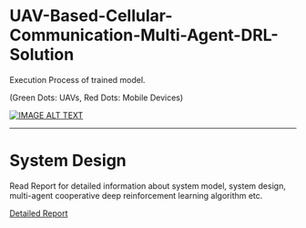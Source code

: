 # UAV-Based-Cellular-Communication-Multi-Agent-DRL-Solution


Execution Process of trained model. 

(Green Dots: UAVs, Red Dots: Mobile Devices)

[![IMAGE ALT TEXT](http://img.youtube.com/vi/5OIFD02gico/0.jpg)](http://www.youtube.com/watch?v=5OIFD02gico "Simulation of Multi-Agent UAVs as Aerial Base Stations")

---
# System Design
Read Report for detailed information about system model, system design, multi-agent cooperative deep reinforcement learning algorithm etc.

[Detailed Report](DetailedReportAndArticle.pdf)
